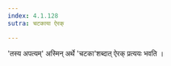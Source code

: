```yaml
---
index: 4.1.128
sutra: चटकाया ऐरक्

---
```

'तस्य अपत्यम्' अस्मिन् अर्थे  'चटका'शब्दात् ऐरक् प्रत्ययः भवति । 
